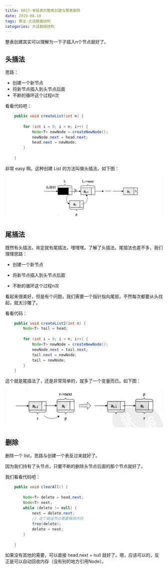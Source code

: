 ```yaml
---
title: 0017-单链表的整表创建与整表删除
date: 2019-08-18
tags: 算法-大话数据结构
categories: 大话数据结构
---
```


整表创建其实可以理解为一下子插入n个节点就好了。



## 头插法

思路：

- 创建一个新节点
- 将新节点插入到头节点后面
- 不断的循环这个过程n次

看看代码吧：

```java
    public void createList(int n) {

        for (int i = 0; i < n; i++) {
            Node<T> newNode = createNewNode();
            newNode.next = head.next;
            head.next = newNode;
        }
        
    }
```

非常 easy 啊。这种创建 List 的方法叫做头插法，如下图：

![](https://github.com/aprz512/pic4aprz512/blob/master/Blog/%E7%AE%97%E6%B3%95/%E5%A4%A7%E8%AF%9D%E6%95%B0%E6%8D%AE%E7%BB%93%E6%9E%84/3-9-1.png?raw=true)



## 尾插法

既然有头插法，肯定就有尾插法，嘿嘿嘿。了解了头插法，尾插法也差不多，我们理理思路：

- 创建一个新节点

- 将新节点插入到头节点后面

- 不断的循环这个过程n次

看起来很美好，但是有个问题，我们需要一个指针指向尾部，不然每次都要从头找起，就太沙雕了。

看看代码：

```java
    public void createList2(int n) {
        Node<T> tail = head;

        for (int i = 0; i < n; i++) {
            Node<T> newNode = createNewNode();
            newNode.next = tail.next;
            tail.next = newNode;
            tail = newNode;
        }
    }
```

这个就是尾插法了，还是非常简单的，就多了一个变量而已。如下图：

![](https://github.com/aprz512/pic4aprz512/blob/master/Blog/%E7%AE%97%E6%B3%95/%E5%A4%A7%E8%AF%9D%E6%95%B0%E6%8D%AE%E7%BB%93%E6%9E%84/3-9-3.png?raw=true)



## 删除

删除一个 list，思路与创建一个表反过来就好了。

因为我们持有了头节点，只要不断的删除头节点后面的那个节点就好了。

我们看看代码吧：

```java
    public void clearAll() {

        Node<T> delete = head.next;
        Node<T> next;
        while (delete != null) {
            next = delete.next;
            // 这个假设节点需要释放内存
            free(delete);
            delete = next;
        }

    }
```

如果没有其他的需要，可以直接 head.next = null 就好了。嗯，应该可以的，反正是可以自动回收内存（没有别的地方引用Node）。


